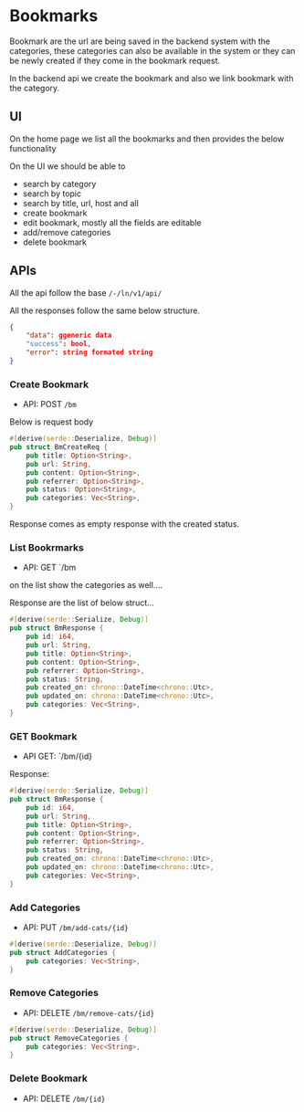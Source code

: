 # Bookmarks

Bookmark are the url are being saved in the backend system with the categories, these categories can
also be available in the system or they can be newly created if they come in the bookmark request.

In the backend api we create the bookmark and also we link bookmark with the category.


## UI

On the home page we list all the bookmarks and then provides the below functionality

On the UI we should be able to

- search by category
- search by topic
- search by title, url, host and all
- create bookmark
- edit bookmark, mostly all the fields are editable
- add/remove categories
- delete bookmark


## APIs

All the api follow the base `/-/ln/v1/api/`


All the responses follow the same below structure.

```json
{
    "data": ggeneric data
    "success": bool,
    "error": string formated string
}
```

### Create Bookmark

- API: POST `/bm`

Below is request body

```rust
#[derive(serde::Deserialize, Debug)]
pub struct BmCreateReq {
    pub title: Option<String>,
    pub url: String,
    pub content: Option<String>,
    pub referrer: Option<String>,
    pub status: Option<String>,
    pub categories: Vec<String>,
}
```

Response comes as empty response with the created status.


### List Bookrmarks

- API: GET `/bm

on the list show the categories as well....

Response are the list of below struct...


```rust
#[derive(serde::Serialize, Debug)]
pub struct BmResponse {
    pub id: i64,
    pub url: String,
    pub title: Option<String>,
    pub content: Option<String>,
    pub referrer: Option<String>,
    pub status: String,
    pub created_on: chrono::DateTime<chrono::Utc>,
    pub updated_on: chrono::DateTime<chrono::Utc>,
    pub categories: Vec<String>,
}

```


### GET Bookmark

- API GET: `/bm/{id}


Response:

```rust
#[derive(serde::Serialize, Debug)]
pub struct BmResponse {
    pub id: i64,
    pub url: String,
    pub title: Option<String>,
    pub content: Option<String>,
    pub referrer: Option<String>,
    pub status: String,
    pub created_on: chrono::DateTime<chrono::Utc>,
    pub updated_on: chrono::DateTime<chrono::Utc>,
    pub categories: Vec<String>,
}
```

### Add Categories

- API: PUT `/bm/add-cats/{id}`

```rust
#[derive(serde::Deserialize, Debug)]
pub struct AddCategories {
    pub categories: Vec<String>,
}
```


### Remove Categories

- API: DELETE `/bm/remove-cats/{id}`

```rust
#[derive(serde::Deserialize, Debug)]
pub struct RemoveCategories {
    pub categories: Vec<String>,
}
```


### Delete Bookmark

- API: DELETE `/bm/{id}`


